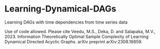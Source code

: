 # Learning-Dynamical-DAGs
Learning DAGs with time dependencies from time series data

Use of code allowed. Please cite Veedu, M.S., Deka, D. and Salapaka, M.V., 2023. Information Theoretically Optimal Sample Complexity of Learning Dynamical Directed Acyclic Graphs. arXiv preprint arXiv:2308.16859.
